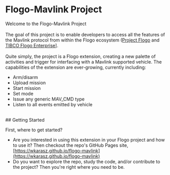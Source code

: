 # 	Flogo-Mavlink Project

Welcome to the Flogo-Mavlink Project<br>
<br>
The goal of this project is to enable developers to access all the features of the Mavlink protocol from within the Flogo ecosystem ([Project Flogo](https://flogo.io) and [TIBCO Flogo Enterprise](https://www.tibco.com/products/tibco-flogo)].<br>
<br>
Quite simply, the project is a Flogo extension, creating a new palette of activities and trigger for interfacing with a Mavlink supported vehicle.  The capabilities of the extension are ever-growing, currently including:
- Arm/disarm
- Upload mission
- Start mission
- Set mode
- Issue any generic MAV_CMD type
- Listen to all events emitted by vehicle
<br>
## Getting Started  
  
First, where to get started?   
- Are you interested in using this extension in your Flogo project and how to use it?  Then checkout the repo's GitHub Pages site, [https://wkarasz.github.io/flogo-mavlink](https://wkarasz.github.io/flogo-mavlink)
- Do you want to explore the repo, study the code, and/or contribute to the project?  Then you're right where you need to be.
